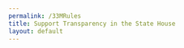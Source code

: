```yaml
---
permalink: /33MRules
title: Support Transparency in the State House
layout: default
---
```



<HubspotForm portalId="6201350" formId="9e139950-c701-4c17-a05a-db7edc6616f3" />
